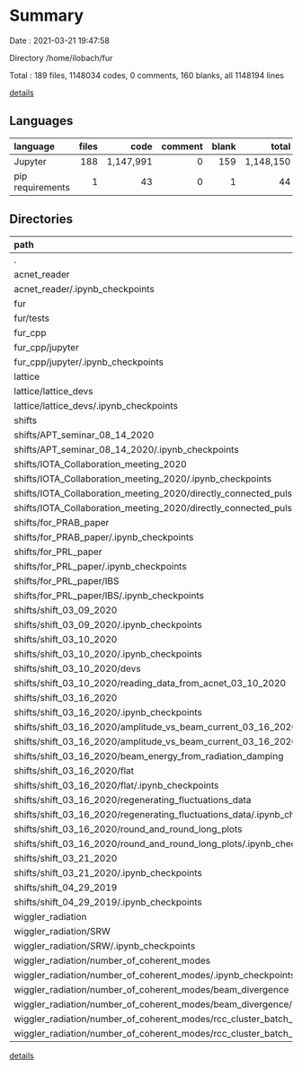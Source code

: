 # Summary

Date : 2021-03-21 19:47:58

Directory /home/ilobach/fur

Total : 189 files,  1148034 codes, 0 comments, 160 blanks, all 1148194 lines

[details](details.md)

## Languages
| language | files | code | comment | blank | total |
| :--- | ---: | ---: | ---: | ---: | ---: |
| Jupyter | 188 | 1,147,991 | 0 | 159 | 1,148,150 |
| pip requirements | 1 | 43 | 0 | 1 | 44 |

## Directories
| path | files | code | comment | blank | total |
| :--- | ---: | ---: | ---: | ---: | ---: |
| . | 189 | 1,148,034 | 0 | 160 | 1,148,194 |
| acnet_reader | 3 | 832 | 0 | 2 | 834 |
| acnet_reader/.ipynb_checkpoints | 1 | 296 | 0 | 1 | 297 |
| fur | 2 | 809 | 0 | 0 | 809 |
| fur/tests | 2 | 809 | 0 | 0 | 809 |
| fur_cpp | 4 | 1,191 | 0 | 4 | 1,195 |
| fur_cpp/jupyter | 4 | 1,191 | 0 | 4 | 1,195 |
| fur_cpp/jupyter/.ipynb_checkpoints | 2 | 479 | 0 | 2 | 481 |
| lattice | 11 | 42,734 | 0 | 10 | 42,744 |
| lattice/lattice_devs | 11 | 42,734 | 0 | 10 | 42,744 |
| lattice/lattice_devs/.ipynb_checkpoints | 5 | 17,622 | 0 | 5 | 17,627 |
| shifts | 149 | 890,798 | 0 | 130 | 890,928 |
| shifts/APT_seminar_08_14_2020 | 2 | 206 | 0 | 2 | 208 |
| shifts/APT_seminar_08_14_2020/.ipynb_checkpoints | 1 | 103 | 0 | 1 | 104 |
| shifts/IOTA_Collaboration_meeting_2020 | 6 | 1,161 | 0 | 6 | 1,167 |
| shifts/IOTA_Collaboration_meeting_2020/.ipynb_checkpoints | 2 | 286 | 0 | 2 | 288 |
| shifts/IOTA_Collaboration_meeting_2020/directly_connected_pulses | 2 | 472 | 0 | 2 | 474 |
| shifts/IOTA_Collaboration_meeting_2020/directly_connected_pulses/.ipynb_checkpoints | 1 | 236 | 0 | 1 | 237 |
| shifts/for_PRAB_paper | 8 | 14,755 | 0 | 8 | 14,763 |
| shifts/for_PRAB_paper/.ipynb_checkpoints | 4 | 7,299 | 0 | 4 | 7,303 |
| shifts/for_PRL_paper | 30 | 18,293 | 0 | 30 | 18,323 |
| shifts/for_PRL_paper/.ipynb_checkpoints | 14 | 7,952 | 0 | 14 | 7,966 |
| shifts/for_PRL_paper/IBS | 2 | 1,598 | 0 | 2 | 1,600 |
| shifts/for_PRL_paper/IBS/.ipynb_checkpoints | 1 | 799 | 0 | 1 | 800 |
| shifts/shift_03_09_2020 | 9 | 6,494 | 0 | 2 | 6,496 |
| shifts/shift_03_09_2020/.ipynb_checkpoints | 1 | 1,320 | 0 | 1 | 1,321 |
| shifts/shift_03_10_2020 | 12 | 28,307 | 0 | 6 | 28,313 |
| shifts/shift_03_10_2020/.ipynb_checkpoints | 3 | 13,384 | 0 | 3 | 13,387 |
| shifts/shift_03_10_2020/devs | 4 | 878 | 0 | 0 | 878 |
| shifts/shift_03_10_2020/reading_data_from_acnet_03_10_2020 | 1 | 240 | 0 | 0 | 240 |
| shifts/shift_03_16_2020 | 74 | 743,621 | 0 | 68 | 743,689 |
| shifts/shift_03_16_2020/.ipynb_checkpoints | 6 | 14,188 | 0 | 6 | 14,194 |
| shifts/shift_03_16_2020/amplitude_vs_beam_current_03_16_2020 | 5 | 6,532 | 0 | 2 | 6,534 |
| shifts/shift_03_16_2020/amplitude_vs_beam_current_03_16_2020/.ipynb_checkpoints | 1 | 2,905 | 0 | 1 | 2,906 |
| shifts/shift_03_16_2020/beam_energy_from_radiation_damping | 1 | 15,354 | 0 | 0 | 15,354 |
| shifts/shift_03_16_2020/flat | 16 | 20,786 | 0 | 16 | 20,802 |
| shifts/shift_03_16_2020/flat/.ipynb_checkpoints | 8 | 10,205 | 0 | 8 | 10,213 |
| shifts/shift_03_16_2020/regenerating_fluctuations_data | 5 | 521,137 | 0 | 4 | 521,141 |
| shifts/shift_03_16_2020/regenerating_fluctuations_data/.ipynb_checkpoints | 2 | 260,010 | 0 | 2 | 260,012 |
| shifts/shift_03_16_2020/round_and_round_long_plots | 34 | 150,045 | 0 | 34 | 150,079 |
| shifts/shift_03_16_2020/round_and_round_long_plots/.ipynb_checkpoints | 17 | 73,209 | 0 | 17 | 73,226 |
| shifts/shift_03_21_2020 | 2 | 71,231 | 0 | 2 | 71,233 |
| shifts/shift_03_21_2020/.ipynb_checkpoints | 1 | 35,610 | 0 | 1 | 35,611 |
| shifts/shift_04_29_2019 | 6 | 6,730 | 0 | 6 | 6,736 |
| shifts/shift_04_29_2019/.ipynb_checkpoints | 3 | 3,349 | 0 | 3 | 3,352 |
| wiggler_radiation | 19 | 211,627 | 0 | 13 | 211,640 |
| wiggler_radiation/SRW | 5 | 208,724 | 0 | 4 | 208,728 |
| wiggler_radiation/SRW/.ipynb_checkpoints | 2 | 105,171 | 0 | 2 | 105,173 |
| wiggler_radiation/number_of_coherent_modes | 10 | 2,010 | 0 | 7 | 2,017 |
| wiggler_radiation/number_of_coherent_modes/.ipynb_checkpoints | 1 | 229 | 0 | 1 | 230 |
| wiggler_radiation/number_of_coherent_modes/beam_divergence | 2 | 130 | 0 | 2 | 132 |
| wiggler_radiation/number_of_coherent_modes/beam_divergence/.ipynb_checkpoints | 1 | 6 | 0 | 1 | 7 |
| wiggler_radiation/number_of_coherent_modes/rcc_cluster_batch_jobs | 3 | 909 | 0 | 3 | 912 |
| wiggler_radiation/number_of_coherent_modes/rcc_cluster_batch_jobs/.ipynb_checkpoints | 1 | 205 | 0 | 1 | 206 |

[details](details.md)